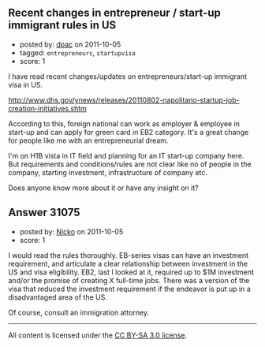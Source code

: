 ## Recent changes in entrepreneur / start-up immigrant rules in US

- posted by: [dpac](https://stackexchange.com/users/-1/10195-dpac) on 2011-10-05
- tagged: `entrepreneurs`, `startupvisa`
- score: 1

I have read recent changes/updates on entrepreneurs/start-up immigrant visa in US.

http://www.dhs.gov/ynews/releases/20110802-napolitano-startup-job-creation-initiatives.shtm

According to this, foreign national can work as employer & employee in start-up and can apply for green card in EB2 category. It's a great change for people like me with an entrepreneurial dream. 

I'm on H1B vista in IT field and planning for an IT start-up company here. But requirements and conditions/rules are not clear like no of people in the company, starting investment, infrastructure of company etc. 

Does anyone know more about it or have any insight on it?


## Answer 31075

- posted by: [Nicko](https://stackexchange.com/users/-1/7870-nicko) on 2011-10-05
- score: 1

I would read the rules thoroughly.  EB-series visas can have an investment requirement, and articulate a clear relationship between investment in the US and visa eligibility.  EB2, last I looked at it, required up to $1M investment and/or the promise of creating X full-time jobs.  There was a version of the visa that reduced the investment requirement if the endeavor is put up in a disadvantaged area of the US.

Of course, consult an immigration attorney.




---

All content is licensed under the [CC BY-SA 3.0 license](https://creativecommons.org/licenses/by-sa/3.0/).
